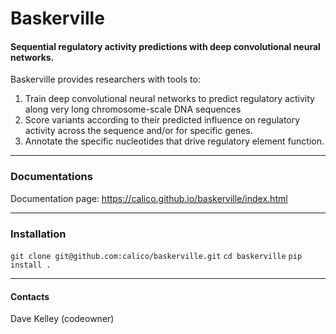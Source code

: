# Baskerville

#### Sequential regulatory activity predictions with deep convolutional neural networks.

Baskerville provides researchers with tools to:

1. Train deep convolutional neural networks to predict regulatory activity along very long chromosome-scale DNA sequences
2. Score variants according to their predicted influence on regulatory activity across the sequence and/or for specific genes.
3. Annotate the specific nucleotides that drive regulatory element function.

---

### Documentations

Documentation page: https://calico.github.io/baskerville/index.html

---

### Installation

`git clone git@github.com:calico/baskerville.git`
`cd baskerville`
`pip install .`

---

#### Contacts

Dave Kelley (codeowner)
